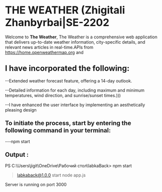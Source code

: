 # <span style="font-size:larger;">**THE WEATHER  (Zhigitali Zhanbyrbai|SE-2202**</span>

Welcome to **The Weather**, The Weather is a comprehensive web application that delivers up-to-date weather information, city-specific details, and relevant news articles in real-time.APIs from https://home.openweathermap.org and 

## <span style="font-size:larger;">I have incorporated the following:
</span>

--Extended weather forecast feature, offering a 14-day outlook.

--Detailed information for each day, including maximum and minimum temperatures, wind direction, and sunrise/sunset times.)))


--I have enhanced the user interface by implementing an aesthetically pleasing design

### <span style="font-size:larger;">To initiate the process, start by entering the following command in your terminal:</span>
---npm start
### <span style="font-size:larger;">Output :</span>
PS C:\Users\jigit\OneDrive\Рабочий стол\labkaBack> npm start

> labkaback@1.0.0 start
> node app.js

Server is running on port 3000


